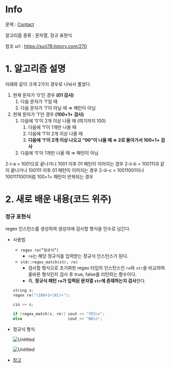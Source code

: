 # Info

문제 : [Contact](https://www.acmicpc.net/problem/1013)

알고리즘 종류 : 문자열, 정규 표현식

참조 url : https://suri78.tistory.com/270


# 1. 알고리즘 설명
아래와 같이 크게 2가지 경우로 나눠서 풀었다.

1. 현재 문자가 ‘0’인 경우 **(01 검사)**
    1. 다음 문자가 ‘1’일 때
    2. 다음 문자가 ‘1’이 아닐 때 ⇒ 패턴이 아님
2. 현재 문자가 ‘1’인 경우 **(100+1+ 검사)**
    1. 다음에 ‘0’이 2개 이상 나올 때 (여기까지 100)
        1. 다음에 ‘1’이 1개만 나올 때
        2. 다음에 ‘1’이 2개 이상 나올 때
        3. **다음에 ‘1’이 2개 이상 나오고 “00”이 나올 때 ⇒ 2로 돌아가서 100+1+ 검사** 
    2. 다음에 ‘0’이 1개만 나올 때 ⇒ 패턴이 아님

2-i-a = 1001으로 끝나거나 1001 이후 01 패턴이 이어지는 경우
2-ii-b = 100111과 같이 끝나거나 100111 이후 01 패턴이 이어지는 경우
2-iii-c = 10011001이나 1001111001처럼 100+1+ 패턴이 반복되는 경우


# 2. 새로 배운 내용(코드 위주)

### <regex> 정규 표현식

regex 인스턴스를 생성하여 생성자에 검사할 형식을 인수로 넘긴다.

- 사용법
    - `regex re(”정규식”)`
        - `re`는 해당 정규식을 입력받는 정규식 인스턴스가 된다.
    - `std::regex_match(str, re)`
        - 검사할 형식으로 초기화한 regex 타입의 인스턴스인 `re`와 `str`을 비교하여 올바른 형식인지 검사 후 true, false를 리턴하는 함수이다.
        - 즉, **정규식 패턴 `re`가 입력된 문자열 `str`에 존재하는지 검사**한다.
    
    ```cpp
    string s;
    regex re("(100+1+|01)+");
    
    cin >> s;
    
    if (regex_match(s, re)) cout << "YES\n";
    else					cout << "NO\n";
    ```
    
- 정규식 형식
    
    ![Untitled](https://s3-us-west-2.amazonaws.com/secure.notion-static.com/0e49f8f5-0b83-4941-ae06-1f062b255901/Untitled.png)
    
    ![Untitled](https://s3-us-west-2.amazonaws.com/secure.notion-static.com/aa4042a7-f604-4b4f-a58b-cd35d5eac20a/Untitled.png)

- [참고](https://ansohxxn.github.io/cpp/chapter18-5/)
